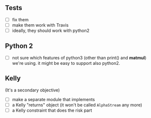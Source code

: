 ## Tests 
- [ ] fix them
- [ ] make them work with Travis
- [ ] ideally, they should work with python2

## Python 2
- [ ] not sure which features of python3 (other than print() and __matmul__) we're using. it might be easy to support also python2.

## Kelly
(It's a secondary objective)
- [ ] make a separate module that implements
 - [ ] a Kelly "returns" object (it won't be called `AlphaStream` any more)
 - [ ] a Kelly constraint that does the risk part
